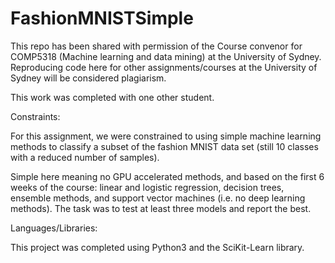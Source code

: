 # FashionMNISTSimple

This repo has been shared with permission of the Course convenor for COMP5318 (Machine learning and data mining) at the University of Sydney. Reproducing code here for other assignments/courses at the University of Sydney will be considered plagiarism.

This work was completed with one other student. 

Constraints:

For this assignment, we were constrained to using simple machine learning methods to classify a subset of the fashion MNIST data set (still 10 classes with a reduced number of samples). 

Simple here meaning no GPU accelerated methods, and based on the first 6 weeks of the course: linear and logistic regression, decision trees, ensemble methods, and support vector machines (i.e. no deep learning methods). The task was to test at least three models and report the best.

Languages/Libraries:

This project was completed using Python3 and the SciKit-Learn library.